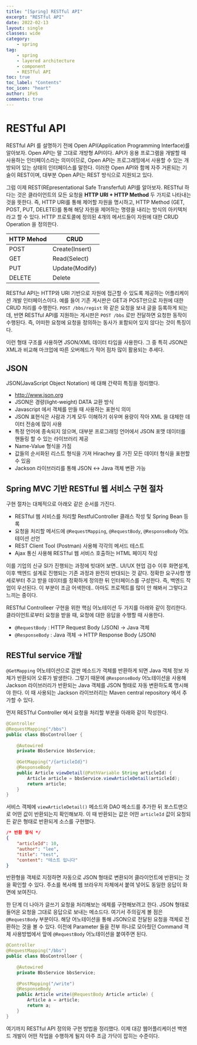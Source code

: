 ```yaml
---
title: "[Spring] RESTful API"
excerpt: "RESTful API"
date: 2022-02-13
layout: single
classes: wide
category:
    - spring
tag:
    - spring
    - layered architecture
    - component
    - RESTful API
toc: true
toc_label: "Contents"
toc_icon: "heart"
author: 1FeS
comments: true
---
```


# RESTful API

RESTful API 를 설명하기 전에 Open API(Application Programming Interface)를 알아보자. Open API는 말 그대로 개방형 API이다. API가 응용 프로그램을 개발할 때 사용하는 인터페이스라는 의미이므로, Open API는 프로그래밍에서 사용할 수 있는 개방되어 있는 상태의 인터페이스를 말한다. 이러한 Open API와 함께 자주 거론되는 기술이 REST이며, 대부분 Open API는 REST 방식으로 지원되고 있다.

그럼 이제 REST(REpresentational Safe Transferful) API를 알아보자. RESTful 하다는 것은 클라이언트의 모든 요청을 **HTTP URI + HTTP Method** 두 가지로 나타내는 것을 뜻한다. 즉, HTTP URI를 통해 제어할 자원을 명시하고, HTTP Method (GET, POST, PUT, DELETE)를 통해 해당 자원을 제어하는 명령을 내리는 방식의 아키텍처라고 할 수 있다. HTTP 프로토콜에 정의된 4개의 메서드들이 자원에 대한 CRUD Operation 을 정의한다.

|HTTP Mehod|CRUD|
|---|---|
|POST|Create(Insert)|
|GET|Read(Select)|
|PUT|Update(Modify)|
|DELETE|Delete|

RESTful API는 HTTP와 URI 기반으로 자원에 접근할 수 있도록 제공하는 어플리케이션 개발 인터페이스이다. 예를 들어 기존 게시판은 GET과 POST만으로 자원에 대한 CRUD 처리를 수행한다. `POST /bbs/regist` 와 같은 요청을 보내 글을 등록하게 되는데, 반면 RESTful API를 지원하는 게시판은 `POST /bbs` 로만 전달하면 요청한 동작이 수행된다. 즉, 어떠한 요청에 요청을 정의하는 동사가 포함되어 있지 않다는 것이 특징이다.

이런 형태 구조를 사용하면 JSON/XML 데이터 타입을 사용한다. 그 중 특히 JSON은 XML과 비교해 마크업에 따른 오버헤드가 적어 점차 많이 활용되는 추세다.

## JSON

JSON(JavaScript Object Notation) 에 대해 간략히 특징을 정리했다.

- http://www.json.org
- JSON은 경량(light-weight) DATA 교환 방식
- Javascript 에서 객체를 만들 때 사용하는 표현식 의미
- JSON 표현식은 사람과 기계 모두 이해하기 쉬우며 용량이 작아 XML 을 대체한 데이터 전송에 많이 사용
- 특정 언어에 종속되지 않으며, 대부분 프로그래밍 언어에서 JSON 포맷 데이터를 핸들링 할 수 있는 라이브러리 제공
- Name-Value 형식을 가짐
- 값들의 순서화된 리스트 형식을 가져 Hirachey 를 가진 모든 데이터 형식을 표현할 수 있음
- Jackson 라이브러리를 통해 JSON ↔ Java 객체 변환 가능

## Spring MVC 기반 RESTful 웹 서비스 구현 절차

구현 절차는 대체적으로 아래오 같은 순서를 가진다.

- RESTful 웹 서비스를 처리할 RestfulController 클래스 작성 및 Spring Bean 등록
- 요청을 처리할 메서드에 `@RequestMapping`, `@RequestBody`, `@ResponseBody` 어노테이션 선언
- REST Client Tool (Postman) 사용해 각각의 메서드 테스트
- Ajax 통신 사용해 RESTful 웹 서비스 호출하는 HTML 페이지 작성

이를 기업의 신규 SI가 진행되는 과정에 빗대어 보면.. UI/UX 현업 검수 이후 화면설계, 이후 백엔드 설계로 진행되는 기존 과정과 완전히 반대되는 것 같다. 정확한 요구사항 명세로부터 주고 받을 데이터를 정확하게 정의한 뒤 인터페이스를 구성한다. 즉, 백엔드 작업이 우선된다. 이 부분이 조금 어색한데.. 아마도 프로젝트를 많이 안 해봐서 그렇다고 느끼는 중이다.

RESTful Controlleer 구현을 위한 핵심 어노테이션 두 가지를 아래와 같이 정리한다. 클라이언트로부터 요청을 받을 때, 요청에 대한 응답을 수행할 때 사용한다.

- `@RequestBody` : HTTP Request Body (JSON) → Java 객체
- `@ResponseBody` : Java 객체 → HTTP Response Body (JSON)

## RESTful service 개발

`@GetMapping` 어노테이션으로 감싼 메소드가 객체를 반환하게 되면 Java 객체 정보 자체가 반환되어 오류가 발생한다. 그렇기 때문에 `@ResponseBody` 어노테이션을 사용해 Jackson 라이브러리가 반환되는 Java 객체를 JSON 형태로 자동 변환하도록 명시해야 한다. 이 때 사용되는 Jackson 라이브러리는 Maven central repository 에서 추가할 수 있다.

먼저 RESTful Controller 에서 요청을 처리할 부분을 아래와 같이 작성한다.

```java
@Controller
@RequestMapping("/bbs")
public class BbsControlloer {
	
	@Autowired
	private BbsService bbsService;
	
	@GetMapping("/{articleId}")
	@ResponseBody
	public Article viewDetail(@PathVariable String articleId) {
		Article article = bbsService.viewArticleDetail(articleId);
		return article;
	}
}
```

서비스 객체에 `viewArticleDetail()` 메소드와 DAO 메소드를 추가한 뒤 포스트맨으로 어떤 값이 반환되는지 확인해보자. 이 때 반환되는 값은 어떤 `articleId` 값이 요청되든 같은 형태로 반환되게 소스를 구현했다.

```json
/* 반환 형식 */
{
    "articleId": 10,
    "author": "lee",
    "title": "test",
    "content": "테스트 입니다"
}
```

반환형을 객체로 지정하면 자동으로 JSON 형태로 변환되어 클라이언트에 반환되는 것을 확인할 수 있다. 주소를 복사해 웹 브라우저 자체에서 붙여 넣어도 동일한 응답이 화면에 보여진다.

한 단계 더 나아가 글쓰기 요청을 처리해보는 에제를 구현해보려고 한다. JSON 형태로 들어온 요청을 그대로 응답으로 보내는 메소드다. 여기서 주의깊게 볼 점은 `@RequestBody` 부분이다. 해당 어노테이션을 통해 JSON으로 전달된 요청을 객체로 전환하는 것을 볼 수 있다. 이전에 Parameter 들을 전부 하나로 모아줬던 Command 객체 사용방법에서 앞에 `@RequestBody` 어노테이션을 붙여주면 된다.

```java
@Controller
@RequestMapping("/bbs")
public class BbsControlloer {
	
	@Autowired
	private BbsService bbsService;
	
	@PostMapping("/write")
	@ResponseBody
	public Article write(@RequestBody Article article) {
		Article a = article;
		return a;
	}
}
```

여기까지 RESTful API 정의와 구현 방법을 정리했다. 이제 대강 웹어플리케이션 백엔드 개발이 어떤 작업을 수행하게 될지 아주 조금 가닥이 잡히는 수준이다.